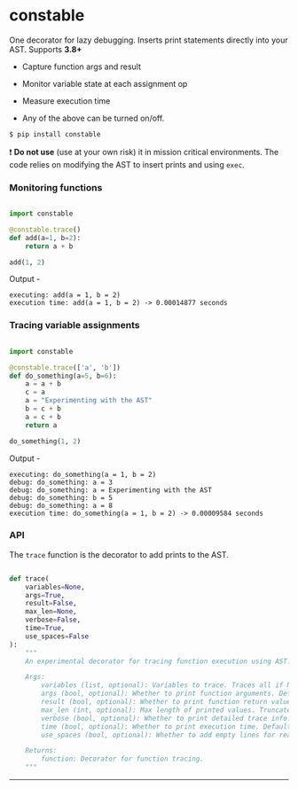 # constable

One decorator for lazy debugging. Inserts print statements directly into your AST. Supports **3.8+**

- Capture function args and result

- Monitor variable state at each assignment op

- Measure execution time

- Any of the above can be turned on/off.


```sh
$ pip install constable
```


:exclamation: **Do not use** (use at your own risk) it in mission critical environments. The code relies on modifying the AST to insert prints and using `exec`. 


### Monitoring functions

```python

import constable

@constable.trace()
def add(a=1, b=2):
    return a + b

add(1, 2)

```

Output - 

```
executing: add(a = 1, b = 2)
execution time: add(a = 1, b = 2) -> 0.00014877 seconds
```

### Tracing variable assignments 

```python

import constable

@constable.trace(['a', 'b'])
def do_something(a=5, b=6):
    a = a + b
    c = a
    a = "Experimenting with the AST"
    b = c + b
    a = c + b
    return a

do_something(1, 2)

```

Output -

```
executing: do_something(a = 1, b = 2)
debug: do_something: a = 3
debug: do_something: a = Experimenting with the AST
debug: do_something: b = 5
debug: do_something: a = 8
execution time: do_something(a = 1, b = 2) -> 0.00009584 seconds
```

### API

The `trace` function is the decorator to add prints to the AST.

```python

def trace(
    variables=None,
    args=True,
    result=False,
    max_len=None,
    verbose=False,
    time=True,
    use_spaces=False
):
    """
    An experimental decorator for tracing function execution using AST.

    Args:
        variables (list, optional): Variables to trace. Traces all if None. Default is None.
        args (bool, optional): Whether to print function arguments. Default is True.
        result (bool, optional): Whether to print function return value. Default is False.
        max_len (int, optional): Max length of printed values. Truncates if exceeded. Default is None.
        verbose (bool, optional): Whether to print detailed trace info. Default is False.
        time (bool, optional): Whether to print execution time. Default is True.
        use_spaces (bool, optional): Whether to add empty lines for readability. Default is False.

    Returns:
        function: Decorator for function tracing.
    """

```
<hr>
